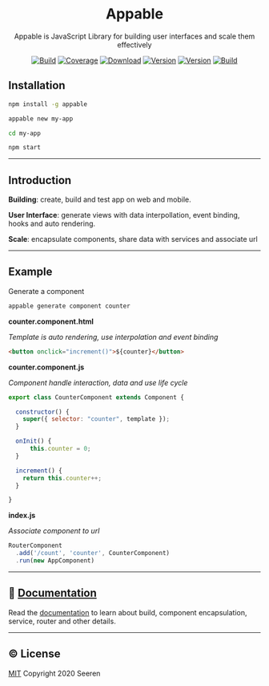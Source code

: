 <h1 align="center">Appable</h2>

<p align="center">
Appable is JavaScript Library for building user interfaces and scale them effectively
</p>

<p align="center">
<a href="https://travis-ci.org/seeren/appable"><img src="https://travis-ci.org/seeren/appable.svg?branch=master" alt="Build"></a>
<a href="https://coveralls.io/github/seeren/appable?branch=master"><img src="https://coveralls.io/repos/github/seeren/appable/badge.svg?branch=master" alt="Coverage"></a>
<a href="https://www.npmjs.com/package/appable"><img src="https://img.shields.io/npm/dt/appable.svg" alt="Download"></a>
<a href="https://www.npmjs.com/package/appable"><img src="https://img.shields.io/npm/v/appable.svg" alt="Version"></a>
<a href="./LICENSE"><img src="https://img.shields.io/npm/l/appable.svg" alt="Version"></a>
<a href="https://www.codacy.com/manual/seeren/appable?utm_source=github.com&amp;utm_medium=referral&amp;utm_content=seeren/appable&amp;utm_campaign=Badge_Grade"><img src="https://api.codacy.com/project/badge/Grade/5de3e97bcbe74350a5a6c47b99b4b735" alt="Build"></a>
</p>

## Installation

```bash
npm install -g appable

appable new my-app

cd my-app

npm start
```

___

## Introduction

**Building**: create, build and test app on web and mobile.

**User Interface**: generate views with data interpollation, event binding, hooks and auto rendering.

**Scale**: encapsulate components, share data with services and associate url

___

## Example

Generate a component

```bash
appable generate component counter
```

**counter.component.html**

*Template is auto rendering, use interpolation and event binding*

```html
<button onclick="increment()">${counter}</button>
```

**counter.component.js**

*Component handle interaction, data and use life cycle*

```js
export class CounterComponent extends Component {

  constructor() {
    super({ selector: "counter", template });
  }

  onInit() {
      this.counter = 0;
  }

  increment() {
    return this.counter++;
  }

}
```

**index.js**

*Associate component to url*

```js
RouterComponent
  .add('/count', 'counter', CounterComponent)
  .run(new AppComponent)
```
___

## 📘 [Documentation](https://github.com/seeren/appable/wiki/)

Read the [documentation](https://github.com/seeren/appable/wiki) to learn about build, component encapsulation, service, router and other details.

___

## ©️ License

[MIT](LICENSE) Copyright 2020 Seeren
